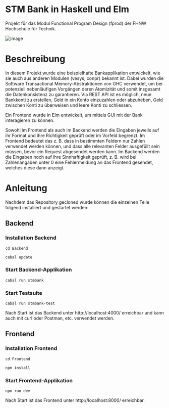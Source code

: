 # STM Bank in Haskell und Elm
Projekt für das Modul Functional Program Design (fprod) der FHNW Hochschule für Technik.

![image](https://user-images.githubusercontent.com/36758233/121088110-89e73000-c7e5-11eb-8318-e19bcfa775b9.png)

# Beschreibung
In diesem Projekt wurde eine beispielhafte Bankapplikation entwickelt, wie sie auch aus anderen Modulen (vesys, conpr) bekannt ist. Dabei wurden die Software Transactional Memory-Abstraktionen von GHC verwendet, um bei potenziell nebenläufigen Vorgängen deren Atomizität und somit insgesamt die Datenkonsistenz zu garantieren.
Via REST API ist es möglich, neue Bankkonti zu erstellen, Geld in ein Konto einzuzahlen oder abzuheben, Geld zwischen Konti zu überweisen und leere Konti zu schliessen.

Ein Frontend wurde in Elm entwickelt, um mittels GUI mit der Bank interagieren zu können.

Sowohl im Frontend als auch im Backend werden die Eingaben jeweils auf ihr Format und ihre Richtigkeit geprüft oder im Vorfeld begrenzt. Im Frontend bedeutet das z. B. dass in bestimmten Feldern nur Zahlen verwendet werden können, und dass alle relevanten Felder ausgefüllt sein müssen, bevor ein Request abgesendet werden kann.
Im Backend werden die Eingaben noch auf ihre Sinnhaftigkeit geprüft, z. B. wird bei Zahlenangaben unter 0 eine Fehlermeldung an das Frontend gesendet, welches diese dann anzeigt.

# Anleitung
Nachdem das Repository gecloned wurde können die einzelnen Teile folgend installiert und gestartet werden:
## Backend
### Installation Backend
```
cd Backend
```
```
cabal update
```
### Start Backend-Applikation
```
cabal run stmbank
```
### Start Testsuite
```
cabal run stmbank-test
```
Nach Start ist das Backend unter http://localhost:4000/ erreichbar und kann auch mit curl oder Postman, etc. verwendet werden.

## Frontend
### Installation Frontend
```
cd Frontend
```
```
npm install
```
### Start Frontend-Applikation
```
npm run dev
```
Nach Start ist das Frontend unter http://localhost:8000/ erreichbar.

